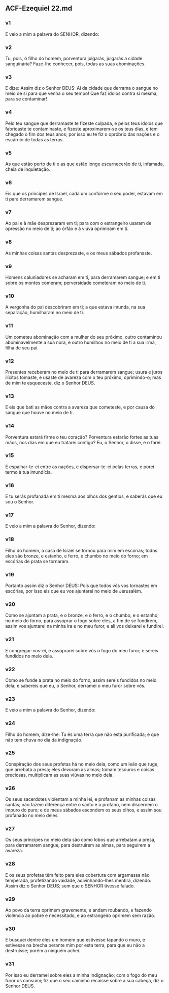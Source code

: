 ## ACF-Ezequiel 22.md
### v1
 E veio a mim a palavra do SENHOR, dizendo:
### v2
 Tu, pois, ó filho do homem, porventura julgarás, julgarás a cidade sanguinária? Faze-lhe conhecer, pois, todas as suas abominações.
### v3
 E dize: Assim diz o Senhor DEUS: Ai da cidade que derrama o sangue no meio de si para que venha o seu tempo! Que faz ídolos contra si mesma, para se contaminar!
### v4
 Pelo teu sangue que derramaste te fizeste culpada, e pelos teus ídolos que fabricaste te contaminaste, e fizeste aproximarem-se os teus dias, e tem chegado o fim dos teus anos; por isso eu te fiz o opróbrio das nações e o escárnio de todas as terras.
### v5
 As que estão perto de ti e as que estão longe escarnecerão de ti, infamada, cheia de inquietação.
### v6
 Eis que os príncipes de Israel, cada um conforme o seu poder, estavam em ti para derramarem sangue.
### v7
 Ao pai e à mãe desprezaram em ti; para com o estrangeiro usaram de opressão no meio de ti; ao órfão e à viúva oprimiram em ti.
### v8
 As minhas coisas santas desprezaste, e os meus sábados profanaste.
### v9
 Homens caluniadores se acharam em ti, para derramarem sangue; e em ti sobre os montes comeram; perversidade cometeram no meio de ti.
### v10
 A vergonha do pai descobriram em ti; a que estava imunda, na sua separação, humilharam no meio de ti.
### v11
 Um cometeu abominação com a mulher do seu próximo, outro contaminou abominavelmente a sua nora, e outro humilhou no meio de ti a sua irmã, filha de seu pai.
### v12
 Presentes receberam no meio de ti para derramarem sangue; usura e juros ilícitos tomaste, e usaste de avareza com o teu próximo, oprimindo-o; mas de mim te esqueceste, diz o Senhor DEUS.
### v13
 E eis que bati as mãos contra a avareza que cometeste, e por causa do sangue que houve no meio de ti.
### v14
 Porventura estará firme o teu coração? Porventura estarão fortes as tuas mãos, nos dias em que eu tratarei contigo? Eu, o Senhor, o disse, e o farei.
### v15
 E espalhar-te-ei entre as nações, e dispersar-te-ei pelas terras, e porei termo à tua imundícia.
### v16
 E tu serás profanada em ti mesma aos olhos dos gentios, e saberás que eu sou o Senhor.
### v17
 E veio a mim a palavra do Senhor, dizendo:
### v18
 Filho do homem, a casa de Israel se tornou para mim em escórias; todos eles são bronze, e estanho, e ferro, e chumbo no meio do forno; em escórias de prata se tornaram.
### v19
 Portanto assim diz o Senhor DEUS: Pois que todos vós vos tornastes em escórias, por isso eis que eu vos ajuntarei no meio de Jerusalém.
### v20
 Como se ajuntam a prata, e o bronze, e o ferro, e o chumbo, e o estanho, no meio do forno, para assoprar o fogo sobre eles, a fim de se fundirem, assim vos ajuntarei na minha ira e no meu furor, e ali vos deixarei e fundirei.
### v21
 E congregar-vos-ei, e assoprarei sobre vós o fogo do meu furor; e sereis fundidos no meio dela.
### v22
 Como se funde a prata no meio do forno, assim sereis fundidos no meio dela; e sabereis que eu, o Senhor, derramei o meu furor sobre vós.
### v23
 E veio a mim a palavra do Senhor, dizendo:
### v24
 Filho do homem, dize-lhe: Tu és uma terra que não está purificada; e que não tem chuva no dia da indignação.
### v25
 Conspiração dos seus profetas há no meio dela, como um leão que ruge, que arrebata a presa; eles devoram as almas; tomam tesouros e coisas preciosas, multiplicam as suas viúvas no meio dela.
### v26
 Os seus sacerdotes violentam a minha lei, e profanam as minhas coisas santas; não fazem diferença entre o santo e o profano, nem discernem o impuro do puro; e de meus sábados escondem os seus olhos, e assim sou profanado no meio deles.
### v27
 Os seus príncipes no meio dela são como lobos que arrebatam a presa, para derramarem sangue, para destruírem as almas, para seguirem a avareza.
### v28
 E os seus profetas têm feito para eles cobertura com argamassa não temperada, profetizando vaidade, adivinhando-lhes mentira, dizendo: Assim diz o Senhor DEUS; sem que o SENHOR tivesse falado.
### v29
 Ao povo da terra oprimem gravemente, e andam roubando, e fazendo violência ao pobre e necessitado, e ao estrangeiro oprimem sem razão.
### v30
 E busquei dentre eles um homem que estivesse tapando o muro, e estivesse na brecha perante mim por esta terra, para que eu não a destruísse; porém a ninguém achei.
### v31
 Por isso eu derramei sobre eles a minha indignação; com o fogo do meu furor os consumi; fiz que o seu caminho recaísse sobre a sua cabeça, diz o Senhor DEUS.
